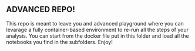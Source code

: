 ## ADVANCED REPO!

This repo is meant to leave you and advanced playground where you can levarage a fully container-based environment to re-run all the steps of your analysis. You can start from the docker file put in this folder and load all the notebooks you find in the subfolders. Enjoy!